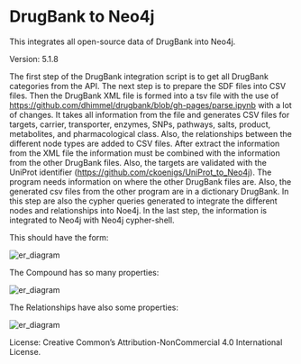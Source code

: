 # DrugBank to Neo4j
This integrates all open-source data of DrugBank into Neo4j.

Version: 5.1.8

The first step of the DrugBank integration script is to get all DrugBank categories from the API.
The next step is to prepare the SDF files into CSV files.
Then the DrugBank XML file is formed into a tsv file with the use of https://github.com/dhimmel/drugbank/blob/gh-pages/parse.ipynb
with a lot of changes. It takes all information from the file and generates CSV files for targets, carrier, transporter, enzymes, SNPs, pathways, salts, product, metabolites, and pharmacological class.
Also, the relationships between the different node types are added to CSV files.
After extract the information from the XML file the information must be combined with the information from the other DrugBank files. Also, the targets are validated with the UniProt identifier (https://github.com/ckoenigs/UniProt_to_Neo4j). The program needs information on where the other DrugBank files are. Also, the generated csv files from the other program are in a dictionary DrugBank.
In this step are also the cypher queries generated to integrate the different nodes and relationships into Noe4j.
In the last step, the information is integrated to Neo4j with Neo4j cypher-shell.

This should have the form:

![er_diagram](drugbank_er.png)

The Compound has so many properties:

![er_diagram](drugbank_compound.png)

The Relationships have also some properties:

![er_diagram](drugbank_er_rela.png)

License: Creative Common’s Attribution-NonCommercial 4.0 International License.